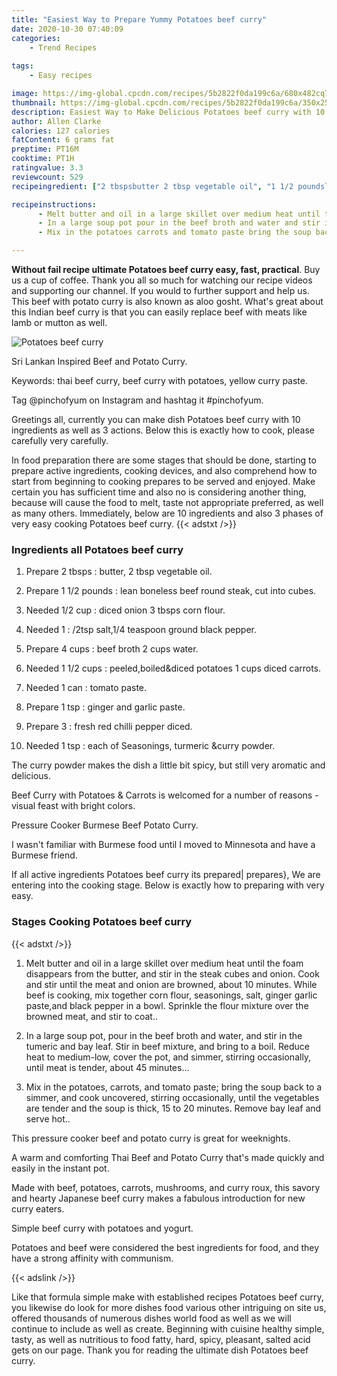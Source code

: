 ```yaml
---
title: "Easiest Way to Prepare Yummy Potatoes beef curry"
date: 2020-10-30 07:40:09
categories:
    - Trend Recipes
    
tags:
    - Easy recipes

image: https://img-global.cpcdn.com/recipes/5b2822f0da199c6a/680x482cq70/potatoes-beef-curry-recipe-main-photo.jpg
thumbnail: https://img-global.cpcdn.com/recipes/5b2822f0da199c6a/350x250cq70/potatoes-beef-curry-recipe-main-photo.jpg
description: Easiest Way to Make Delicious Potatoes beef curry with 10 ingredients and 3 stages of easy cooking.
author: Allen Clarke
calories: 127 calories
fatContent: 6 grams fat
preptime: PT16M
cooktime: PT1H
ratingvalue: 3.3
reviewcount: 529
recipeingredient: ["2 tbspsbutter 2 tbsp vegetable oil", "1 1/2 poundslean boneless beef round steak cut into cubes", "1/2 cupdiced onion 3 tbsps corn flour", "12tsp salt14 teaspoon ground black pepper", "4 cupsbeef broth 2 cups water", "1 1/2 cupspeeledboileddiced potatoes 1 cups diced carrots", "1 cantomato paste", "1 tspginger and garlic paste", "3fresh red chilli pepper diced", "1 tspeach of Seasonings turmeric curry powder"]

recipeinstructions: 
      - Melt butter and oil in a large skillet over medium heat until the foam disappears from the butter and stir in the steak cubes and onion Cook and stir until the meat and onion are browned about 10 minutes While beef is cooking mix together corn flour seasonings salt ginger garlic pasteand black pepper in a bowl Sprinkle the flour mixture over the browned meat and stir to coat 
      - In a large soup pot pour in the beef broth and water and stir in the tumeric and bay leaf Stir in beef mixture and bring to a boil Reduce heat to mediumlow cover the pot and simmer stirring occasionally until meat is tender about 45 minutes 
      - Mix in the potatoes carrots and tomato paste bring the soup back to a simmer and cook uncovered stirring occasionally until the vegetables are tender and the soup is thick 15 to 20 minutes Remove bay leaf and serve hot

---
```




**Without fail recipe ultimate Potatoes beef curry easy, fast, practical**. Buy us a cup of coffee. Thank you all so much for watching our recipe videos and supporting our channel. If you would to further support and help us. This beef with potato curry is also known as aloo gosht. What&#39;s great about this Indian beef curry is that you can easily replace beef with meats like lamb or mutton as well.


![Potatoes beef curry](https://img-global.cpcdn.com/recipes/5b2822f0da199c6a/680x482cq70/potatoes-beef-curry-recipe-main-photo.jpg "Potatoes beef curry")



Sri Lankan Inspired Beef and Potato Curry.

Keywords: thai beef curry, beef curry with potatoes, yellow curry paste.

Tag @pinchofyum on Instagram and hashtag it #pinchofyum.


Greetings all, currently you can make dish Potatoes beef curry with 10 ingredients as well as 3 actions. Below this is exactly how to cook, please carefully very carefully.

In food preparation there are some stages that should be done, starting to prepare active ingredients, cooking devices, and also comprehend how to start from beginning to cooking prepares to be served and enjoyed. Make certain you has sufficient time and also no is considering another thing, because will cause the food to melt, taste not appropriate preferred, as well as many others. Immediately, below are 10 ingredients and also 3 phases of very easy cooking Potatoes beef curry.
{{< adstxt />}}

### Ingredients all Potatoes beef curry


1. Prepare 2 tbsps : butter, 2 tbsp vegetable oil.

1. Prepare 1 1/2 pounds : lean boneless beef round steak, cut into cubes.

1. Needed 1/2 cup : diced onion 3 tbsps corn flour.

1. Needed 1 : /2tsp salt,1/4 teaspoon ground black pepper.

1. Prepare 4 cups : beef broth 2 cups water.

1. Needed 1 1/2 cups : peeled,boiled&amp;diced potatoes 1 cups diced carrots.

1. Needed 1 can : tomato paste.

1. Prepare 1 tsp : ginger and garlic paste.

1. Prepare 3 : fresh red chilli pepper diced.

1. Needed 1 tsp : each of Seasonings, turmeric &amp;curry powder.


The curry powder makes the dish a little bit spicy, but still very aromatic and delicious.

Beef Curry with Potatoes &amp; Carrots is welcomed for a number of reasons - visual feast with bright colors.

Pressure Cooker Burmese Beef Potato Curry.

I wasn&#39;t familiar with Burmese food until I moved to Minnesota and have a Burmese friend.


If all active ingredients Potatoes beef curry its prepared| prepares}, We are entering into the cooking stage. Below is exactly how to preparing with very easy.

### Stages Cooking Potatoes beef curry

{{< adstxt />}}


1. Melt butter and oil in a large skillet over medium heat until the foam disappears from the butter, and stir in the steak cubes and onion. Cook and stir until the meat and onion are browned, about 10 minutes. While beef is cooking, mix together corn flour, seasonings, salt, ginger garlic paste,and black pepper in a bowl. Sprinkle the flour mixture over the browned meat, and stir to coat..



1. In a large soup pot, pour in the beef broth and water, and stir in the tumeric and bay leaf. Stir in beef mixture, and bring to a boil. Reduce heat to medium-low, cover the pot, and simmer, stirring occasionally, until meat is tender, about 45 minutes...



1. Mix in the potatoes, carrots, and tomato paste; bring the soup back to a simmer, and cook uncovered, stirring occasionally, until the vegetables are tender and the soup is thick, 15 to 20 minutes. Remove bay leaf and serve hot..




This pressure cooker beef and potato curry is great for weeknights.

A warm and comforting Thai Beef and Potato Curry that&#39;s made quickly and easily in the instant pot.

Made with beef, potatoes, carrots, mushrooms, and curry roux, this savory and hearty Japanese beef curry makes a fabulous introduction for new curry eaters.

Simple beef curry with potatoes and yogurt.

Potatoes and beef were considered the best ingredients for food, and they have a strong affinity with communism.


{{< adslink />}}

Like that formula simple make with established recipes Potatoes beef curry, you likewise do look for more dishes food various other intriguing on site us, offered thousands of numerous dishes world food as well as we will continue to include as well as create. Beginning with cuisine healthy simple, tasty, as well as nutritious to food fatty, hard, spicy, pleasant, salted acid gets on our page. Thank you for reading the ultimate dish Potatoes beef curry.
